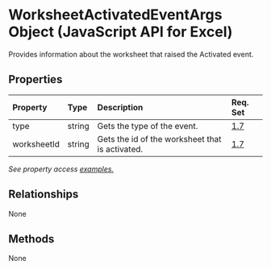 # WorksheetActivatedEventArgs Object (JavaScript API for Excel)

Provides information about the worksheet that raised the Activated event.

## Properties

| Property	   | Type	|Description| Req. Set|
|:---------------|:--------|:----------|:----|
|type|string|Gets the type of the event.|[1.7](../requirement-sets/excel-api-requirement-sets.md)|
|worksheetId|string|Gets the id of the worksheet that is activated.|[1.7](../requirement-sets/excel-api-requirement-sets.md)|

_See property access [examples.](#property-access-examples)_

## Relationships
None


## Methods
None

